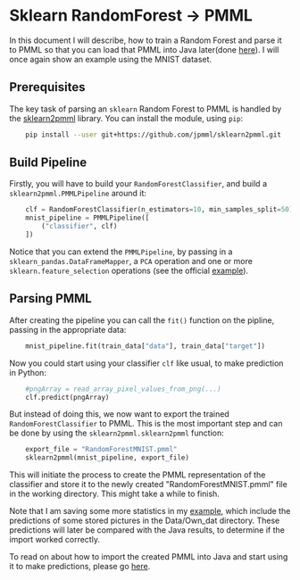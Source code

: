 # Sklearn RandomForest -> PMML
In this document I will describe, how to train a Random Forest and parse it to PMML so that you can load that PMML into Java later(done [here](https://github.com/Matleo/MLPython2Java/tree/develop/MaschineLearning4J/src/main/java/RandomForest)). I will once again show an example using the MNIST dataset.

## Prerequisites
The key task of parsing an `sklearn` Random Forest to PMML is handled by the [sklearn2pmml](https://github.com/jpmml/sklearn2pmml) library. You can install the module, using `pip`:
```bash
	pip install --user git+https://github.com/jpmml/sklearn2pmml.git
```

## Build Pipeline
Firstly, you will have to build your `RandomForestClassifier`, and build a `sklearn2pmml.PMMLPipeline` around it:
```python
	clf = RandomForestClassifier(n_estimators=10, min_samples_split=50)
	mnist_pipeline = PMMLPipeline([
		("classifier", clf)
	])
```
Notice that you can extend the `PMMLPipeline`, by passing in a `sklearn_pandas.DataFrameMapper`, a `PCA` operation and one or more `sklearn.feature_selection` operations (see the official [example](https://github.com/jpmml/sklearn2pmml)).

## Parsing PMML
After creating the pipeline you can call the `fit()` function on the pipline, passing in the appropriate data:
```python
	mnist_pipeline.fit(train_data["data"], train_data["target"])
```
Now you could start using your classifier `clf` like usual, to make prediction in Python:
```python
	#pngArray = read_array_pixel_values_from_png(...)
	clf.predict(pngArray)
```
But instead of doing this, we now want to export the trained `RandomForestClassifier` to PMML. This is the most important step and can be done by using the `sklearn2pmml.sklearn2pmml` function:
```python
	export_file = "RandomForestMNIST.pmml"
	sklearn2pmml(mnist_pipeline, export_file)
```
This will initiate the process to create the PMML representation of the classifier and store it to the newly created "RandomForestMNIST.pmml" file in the working directory. This might take a while to finish. 

Note that I am saving some more statistics in my [example](https://github.com/Matleo/MLPython2Java/blob/develop/Maschine%20Learning/RandomForest/MaaS/train.py), which include the predictions of some stored pictures in the Data/Own_dat directory. These predictions will later be compared with the Java results, to determine if the import worked correctly.

To read on about how to import the created PMML into Java and start using it to make predictions, please go [here](https://github.com/Matleo/MLPython2Java/tree/develop/MaschineLearning4J/src/main/java/RandomForest).
